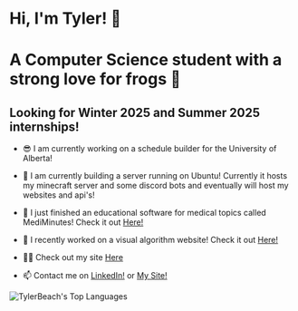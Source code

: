 # Hi, I'm Tyler! 👋
<h1 align="left">A Computer Science student with a strong love for frogs 🐸</h1>
<h2 align="left">Looking for Winter 2025 and Summer 2025 internships! </h2>

- 😎 I am currently working on a schedule builder for the University of Alberta!

- 💾 I am currently building a server running on Ubuntu! Currently it hosts my minecraft server and some discord bots and eventually will host my websites and api's!

- 🐸 I just finished an educational software for medical topics called MediMinutes! Check it out [Here!](https://medi-minutes.vercel.app/)

- 🔭 I recently worked on a visual algorithm website! Check it out [Here!](https://algorithm-tutor.vercel.app/)

- 👨‍💻 Check out my site [Here](https://tylerbeach.site)

- 📫 Contact me on [LinkedIn!](https://www.linkedin.com/in/tylerbe/) or [My Site!](https://www.tylerbeach.site/contact)

![TylerBeach's Top Languages](https://github-readme-stats.vercel.app/api/top-langs/?username=TylerBeach&theme=dracula&show_icons=true&hide_border=true&layout=compact)
